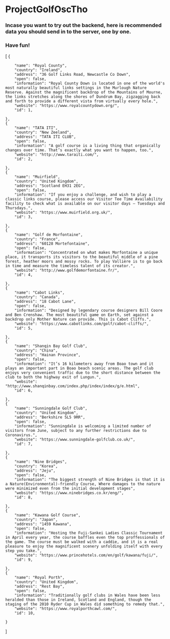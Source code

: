 # ProjectGolfOscTho
### Incase you want to try out the backend, here is recommended data you should send in to the server, one by one.
### Have fun!

[
    {
    
        "name": "Royal County",
        "country": "Ireland",
        "address": "36 Golf Links Road, Newcastle Co Down",
        "open": false,
        "information": "Royal County Down is located in one of the world's most naturally beautiful links settings in the Murlough Nature Reserve. Against the magnificent backdrop of the Mountains of Mourne, the links stretches along the shores of Dundrum Bay, zigzagging back and forth to provide a different vista from virtually every hole.",
        "website": "https://www.royalcountydown.org/",
        "id": 1,
        
    },
    {
        "name": "TATA ITI",
        "country": "New Zeeland",
        "address": "TATA ITI CLUB",
        "open": false,
        "information": "A golf course is a living thing that organically changes over time. That’s exactly what you want to happen, too.",
        "website": "http://www.taraiti.com/",
        "id": 2,
        
    },
    {
        "name": "Muirfield",
        "country": "United Kingdom",
        "address": "Scotland EH31 2EG",
        "open": false,
        "information": "If you enjoy a challenge, and wish to play a classic links course, please access our Visitor Tee Time Availability facility to check what is available on our visitor days – Tuesdays and Thursdays.",
        "website": "https://www.muirfield.org.uk/",
        "id": 3,
        
    },
    {
        "name": "Golf de Morfontaine",
        "country": "France",
        "address": "60128 Mortefontaine",
        "open": false,
        "information": "Concentrated on what makes Morfontaine a unique place, it transports its visitors to the beautiful middle of a pine forest, heather moors and mossy rocks. To play Vallière is to go back in time and measure the timeless talent of its creator.",
        "website": "http://www.golfdemorfontaine.fr/",
        "id": 4,
        
    },
    {
        "name": "Cabot Links",
        "country": "Canada",
        "address": "18 Cabot Lane",
        "open": false,
        "information": "Designed by legendary course designers Bill Coore and Ben Crenshaw. The most beautiful game on Earth, set against a backdrop only Mother Nature can provide. This is Cabot Cliffs.",
        "website": "https://www.cabotlinks.com/golf/cabot-cliffs/",
        "id": 5,
        
    },
    {
        "name": "Shanqin Bay Golf Club",
        "country": "China",
        "address": "Hainan Province",
        "open": false,
        "information": "It’s 16 kilometers away from Boao town and it plays an important part in Boao beach scenic areas. The golf club enjoys very convenient traffic due to the short distance between the club to both the highway exit of Lungun.",
        "website": "http://www.shanqinbay.com/index.php/index/index/g/e.html",
        "id": 6,
        
    },
    {
        "name": "Sunningdale Golf Club",
        "country": "United Kingdom",
        "address": "Berkshire SL5 9RR",
        "open": false,
        "information": "Sunningdale is welcoming a limited number of visitors from June, subject to any further restrictions due to Coronavirus.",
        "website": "https://www.sunningdale-golfclub.co.uk/",
        "id": 7,
        
    },
    {
        "name": "Nine Bridges",
        "country": "Korea",
        "address": "Jeju",
        "open": false,
        "information": "The biggest strength of Nine Bridges is that it is a Nature(Environmental)-friendly Course, Where damages to the nature were minimized even from the initial development stages",
        "website": "https://www.ninebridges.co.kr/eng/",
        "id": 8,
        
    },
    {
        "name": "Kawana Golf Course",
        "country": "Japan",
        "address": "1459 Kawana",
        "open": false,
        "information": "Hosting the Fuji-Sankei Ladies Classic Tournament in April every year, the course baffles even the top proffessionals of the game. The course must be walked with a caddie, and it is a real pleasure to enjoy the magnificent scenery unfolding itself with every step you take.",
        "website": "https://www.princehotels.com/en/golf/kawana/fuji/",
        "id": 9,
        
    },
    {
        "name": "Royal Porth",
        "country": "United Kingdom",
        "address": "Rest Bay",
        "open": false,
        "information": "Traditionally golf clubs in Wales have been less heralded than those in Ireland, Scotland and England, though the staging of the 2010 Ryder Cup in Wales did something to remedy that.",
        "website": "https://www.royalporthcawl.com/",
        "id": 10,
        
    }
]
